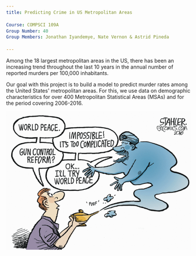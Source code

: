 ```yaml
---
title: Predicting Crime in US Metropolitan Areas

Course: COMPSCI 109A
Group Number: 40
Group Members: Jonathan Iyandemye, Nate Vernon & Astrid Pineda

---
```


Among the 18 largest metropolitan areas in the US, there has been an increasing trend throughout the last 10 years in the annual number of reported murders per 100,000 inhabitants. 

Our goal with this project is to build a model to predict murder rates among the United States' metropolitan areas. For this, we use data on demographic characteristics for over 400 Metropolitan Statistical Areas (MSAs) and for the period covering 2006-2016. 

![png](index_files/stah160622.png)
